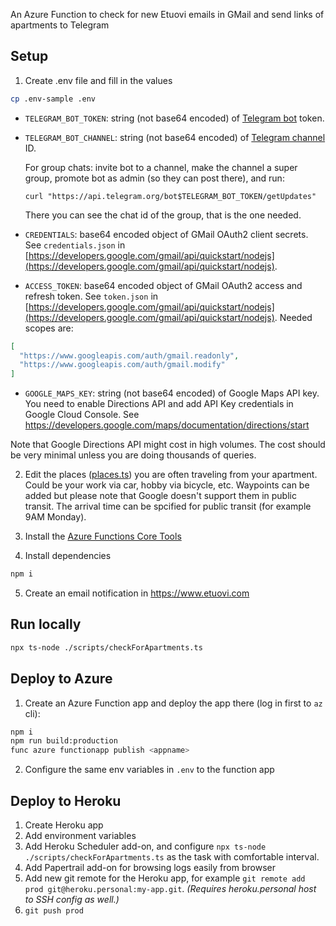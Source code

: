 An Azure Function to check for new Etuovi emails in GMail and send links of apartments to Telegram

## Setup

1. Create .env file and fill in the values

```bash
cp .env-sample .env
```

- `TELEGRAM_BOT_TOKEN`: string (not base64 encoded) of [Telegram bot](https://core.telegram.org/bots) token.
- `TELEGRAM_BOT_CHANNEL`: string (not base64 encoded) of [Telegram channel](https://core.telegram.org/bots) ID.

    For group chats: invite bot to a channel, make the channel a super group, promote bot as admin (so they can post there), and run:

    ```
    curl "https://api.telegram.org/bot$TELEGRAM_BOT_TOKEN/getUpdates"
    ```

    There you can see the chat id of the group, that is the one needed.


- `CREDENTIALS`: base64 encoded object of GMail OAuth2 client secrets. See `credentials.json` in [https://developers.google.com/gmail/api/quickstart/nodejs](https://developers.google.com/gmail/api/quickstart/nodejs).

- `ACCESS_TOKEN`: base64 encoded object of GMail OAuth2 access and refresh token. See `token.json` in [https://developers.google.com/gmail/api/quickstart/nodejs](https://developers.google.com/gmail/api/quickstart/nodejs). Needed scopes are:

```json
[
  "https://www.googleapis.com/auth/gmail.readonly",
  "https://www.googleapis.com/auth/gmail.modify"
]
```

- `GOOGLE_MAPS_KEY`: string (not base64 encoded) of Google Maps API key. You need to enable Directions API and add API Key credentials in Google Cloud Console. See https://developers.google.com/maps/documentation/directions/start

Note that Google Directions API might cost in high volumes. The cost should be very minimal unless you are doing thousands of queries.


2. Edit the places ([places.ts](CheckForNewApartments/place.ts)) you are often traveling from your apartment. Could be your work via car, hobby via bicycle, etc. Waypoints can be added but please note that Google doesn't support them in public transit. The arrival time can be spcified for public transit (for example 9AM Monday).

3. Install the [Azure Functions Core Tools](https://github.com/Azure/azure-functions-core-tools)

4. Install dependencies

```bash
npm i
```

5. Create an email notification in https://www.etuovi.com

## Run locally

```bash
npx ts-node ./scripts/checkForApartments.ts
```

## Deploy to Azure

1. Create an Azure Function app and deploy the app there (log in first to `az` cli):

```bash
npm i
npm run build:production
func azure functionapp publish <appname>
```

2. Configure the same env variables in `.env` to the function app


## Deploy to Heroku

1. Create Heroku app
1. Add environment variables
1. Add Heroku Scheduler add-on, and configure `npx ts-node ./scripts/checkForApartments.ts` as the task with comfortable interval.
1. Add Papertrail add-on for browsing logs easily from browser
1. Add new git remote for the Heroku app, for example `git remote add prod git@heroku.personal:my-app.git`. *(Requires heroku.personal host to SSH config as well.)*
1. `git push prod`
